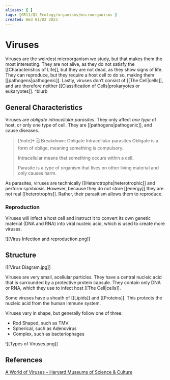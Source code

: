 ```yaml
---
aliases: [ ]
tags: [GR11/Q1 Ecology/organisms/microorganisms ]
created: Wed 01/02 2023
---
```

# Viruses
Viruses are the weirdest microorganism we study, but that makes them the most interesting. They are not alive, as they do not satisfy the [[Characteristics of Life]], but they are not dead, as they show signs of life. They can reproduce, but they require a host cell to do so, making them [[pathogens|pathogenic]]. Lastly, viruses don’t consist of [[The Cell|cells]], and are therefore neither [[Classification of Cells|prokaryotes or eukaryotes]].  ^blurb


## General Characteristics
Viruses are *obligate intracellular parasites*. They only affect *one type* of host, or only one type of cell. They are [[pathogens|pathogenic]], and cause diseases. 

> [!note]+ :spiral_notepad: Breakdown: Obligate Intracellular parasites
> Obligate is a form of oblige, meaning something is compulsory.
> 
> Intracellular means that something occurs within a cell.
> 
> Parasite is a type of organism that lives on other living material and only causes harm. 

As parasites, viruses are technically [[Heterotrophs|heterotrophic]] and perform symbiosis. However, because they do not store [[energy]] they are not real [[heterotrophs]]. Rather, their parasitism allows them to reproduce. 

### Reproduction
Viruses will infect a host cell and instruct it to convert its own genetic material (DNA and RNA) into viral nucleic acid, which is used to create more viruses. 

![[Virus Infection and reproduction.png]]

## Structure
![[Virus Diagram.jpg]]

Viruses are very small, acellular particles. They have a central nucleic acid that is surrounded by a protective protein capsule. They contain only DNA or RNA, which they use to infect host [[The Cell|cells]]. 

Some viruses have a sheath of [[Lipids]] and [[Proteins]]. This protects the nucleic acid from the human immune system. 

Viruses vary in shape, but generally follow one of three:
- Rod Shaped, such as TMV
- Spherical, such as Adenovirus
- Complex, such as bacteriophages

![[Types of Viruses.png]]

## References
[A World of Viruses – Harvard Museums of Science & Culture](https://hmsc.harvard.edu/online-exhibits/world-viruses/)